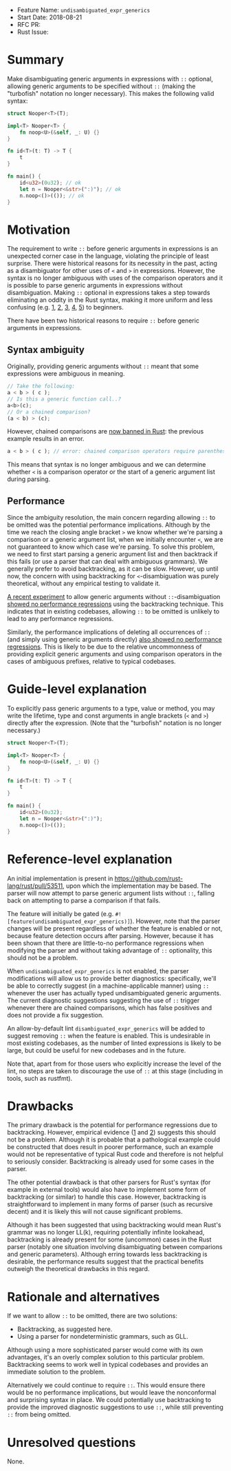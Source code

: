 - Feature Name: `undisambiguated_expr_generics`
- Start Date: 2018-08-21
- RFC PR:
- Rust Issue:

# Summary
[summary]: #summary

Make disambiguating generic arguments in expressions with `::` optional, allowing generic arguments
to be specified without `::` (making the "turbofish" notation no longer necessary).
This makes the following valid syntax:

```rust
struct Nooper<T>(T);

impl<T> Nooper<T> {
    fn noop<U>(&self, _: U) {}
}

fn id<T>(t: T) -> T {
    t
}

fn main() {
    id<u32>(0u32); // ok
    let n = Nooper<&str>(":)"); // ok
    n.noop<()>(()); // ok
}
```

# Motivation
[motivation]: #motivation

The requirement to write `::` before generic arguments in expressions is an unexpected corner case
in the language, violating the principle of least surprise. There were historical reasons for its
necessity in the past, acting as a disambiguator for other uses of `<` and `>` in expressions.
However, the syntax is no longer ambiguous with uses of the comparison operators and it is possible
to parse generic arguments in expressions without disambiguation. Making `::` optional in
expressions takes a step towards eliminating an oddity in the Rust syntax, making it more uniform
and less confusing (e.g.
[1](https://users.rust-lang.org/t/why-cant-i-specify-type-parameters-directly-after-the-type/2365),
[2](https://users.rust-lang.org/t/type-parameter-syntax-when-defining-vs-calling-functions/15037),
[3](https://github.com/rust-lang/book/issues/385),
[4](https://www.reddit.com/r/rust/comments/73pm5e/whats_the_rationale_behind_for_type_parameters/),
[5](https://matematikaadit.github.io/posts/rust-turbofish.html)) to beginners.

There have been two historical reasons to require `::` before generic arguments in expressions.

## Syntax ambiguity
Originally, providing generic arguments without `::` meant that some expressions were ambiguous in
meaning.

```rust
// Take the following:
a < b > ( c );
// Is this a generic function call..?
a<b>(c);
// Or a chained comparison?
(a < b) > (c);
```

However, chained comparisons are [now banned in Rust](https://github.com/rust-lang/rfcs/pull/558):
the previous example results in an error.

```rust
a < b > ( c ); // error: chained comparison operators require parentheses
```

This means that syntax is no longer ambiguous and we can determine whether `<` is a comparison
operator or the start of a generic argument list during parsing.

## Performance
Since the ambiguity resolution, the main concern regarding allowing `::` to be omitted was the
potential performance implications. Although by the time we reach the closing angle bracket `>` we
know whether we're parsing a comparison or a generic argument list, when we initially encounter `<`,
we are not guaranteed to know which case we're parsing. To solve this problem, we need to
first start parsing a generic argument list and then backtrack if this fails (or use a parser that
can deal with ambiguous grammars). We generally prefer to avoid backtracking, as it can be slow.
However, up until now, the concern with using backtracking for `<`-disambiguation was purely
theoretical, without any empirical testing to validate it.

[A recent experiment](https://github.com/rust-lang/rust/pull/53511) to allow generic arguments
without `::`-disambiguation [showed no performance regressions](https://github.com/rust-lang/rust/pull/53511#issuecomment-414172984)
using the backtracking technique. This indicates that in existing codebases, allowing `::` to be
omitted is unlikely to lead to any performance regressions.

Similarly, the performance implications of deleting all occurrences of `::` (and simply using
generic arguments directly)
[also showed no performance regressions](https://github.com/rust-lang/rust/pull/53511#issuecomment-414360849).
This is likely to be due to the relative uncommonness of providing explicit generic arguments and
using comparison operators in the cases of ambiguous prefixes, relative to typical codebases.

# Guide-level explanation
[guide-level-explanation]: #guide-level-explanation

To explicitly pass generic arguments to a type, value or method, you may write the lifetime, type
and const arguments in angle brackets (`<` and `>`) directly after the expression. (Note that the "turbofish" notation is no longer necessary.)

```rust
struct Nooper<T>(T);

impl<T> Nooper<T> {
    fn noop<U>(&self, _: U) {}
}

fn id<T>(t: T) -> T {
    t
}

fn main() {
    id<u32>(0u32);
    let n = Nooper<&str>(":)");
    n.noop<()>(());
}
```

# Reference-level explanation
[reference-level-explanation]: #reference-level-explanation

An initial implementation is present in https://github.com/rust-lang/rust/pull/53511, upon which the
implementation may be based. The parser will now attempt to parse generic argument lists without
`::`, falling back on attempting to parse a comparison if that fails.

The feature will initially be gated (e.g. `#![feature(undisambiguated_expr_generics)]`). However,
note that the parser changes will be present regardless of whether the feature is enabled or not,
because feature detection occurs after parsing. However, because it has been shown that there are
little-to-no performance regressions when modifying the parser and without taking advantage of `::`
optionality, this should not be a problem.

When `undisambiguated_expr_generics` is not enabled, the parser modifications will allow us to
provide better diagnostics: specifically, we'll be able to correctly suggest (in a
machine-applicable manner) using `::` whenever the user has actually typed undisambiguated generic
arguments. The current diagnostic suggestions suggesting the use of `::` trigger whenever there are
chained comparisons, which has false positives and does not provide a fix suggestion.

An allow-by-default lint `disambiguated_expr_generics` will be added to suggest removing `::` when
the feature is enabled. This is undesirable in most existing codebases, as the number of
linted expressions is likely to be large, but could be useful for new codebases and in the future.

Note that, apart from for those users who explicitly increase the level of the lint, no steps are
taken to discourage the use of `::` at this stage (including in tools, such as rustfmt).

# Drawbacks
[drawbacks]: #drawbacks

The primary drawback is the potential for performance regressions due to backtracking. However,
empirical evidence ([1](https://github.com/rust-lang/rust/pull/53511#issuecomment-414172984) and
[2](https://github.com/rust-lang/rust/pull/53511#issuecomment-414360849)) suggests this should not
be a problem. Although it is probable that a pathological example could be constructed that does
result in poorer performance, such an example would not be representative of typical Rust code and
therefore is not helpful to seriously consider. Backtracking is already used for some cases in the
parser.

The other potential drawback is that other parsers for Rust's syntax (for example in external tools)
would also have to implement some form of backtracking (or similar) to handle this case. However,
backtracking is straightforward to implement in many forms of parser (such as recursive decent) and
it is likely this will not cause significant problems.

Although it has been suggested that using backtracking would mean Rust's grammar was no longer
LL(k), requiring potentially infinite lookahead, backtracking is already present for some (uncommon)
cases in the Rust parser (notably one situation involving disambiguating between comparions and
generic parameters). Although erring towards less backtracking is desirable, the performance
results suggest that the practical benefits outweigh the theoretical drawbacks in this
regard.

# Rationale and alternatives
[rationale-and-alternatives]: #rationale-and-alternatives

If we want to allow `::` to be omitted, there are two solutions:
- Backtracking, as suggested here.
- Using a parser for nondeterministic grammars, such as GLL.

Although using a more sophisticated parser would come with its own advantages, it's an overly
complex solution to this particular problem. Backtracking seems to work well in typical codebases
and provides an immediate solution to the problem.

Alternatively we could continue to require `::`. This would ensure there would be no performance
implications, but would leave the nonconformal and surprising syntax in place. We could potentially use backtracking to provide the improved diagnostic suggestions to use `::`, while still preventing
`::` from being omitted.

# Unresolved questions
[unresolved-questions]: #unresolved-questions

None.
